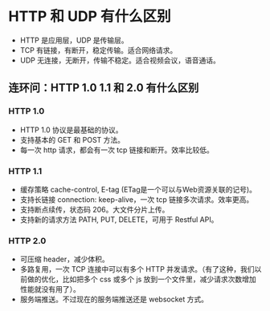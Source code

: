 # HTTP 和 UDP 有什么区别

- HTTP 是应用层，UDP 是传输层。
- TCP 有链接，有断开，稳定传输。适合网络请求。
- UDP 无连接，无断开，传输不稳定。适合视频会议，语音通话。

## 连环问：HTTP 1.0 1.1 和 2.0 有什么区别

### HTTP 1.0

- HTTP 1.0 协议是最基础的协议。
- 支持基本的 GET 和 POST 方法。
- 每一次 http 请求，都会有一次 tcp 链接和断开。效率比较低。

### HTTP 1.1

- 缓存策略 cache-control, E-tag (ETag是一个可以与Web资源关联的记号)。
- 支持长链接 connection: keep-alive，一次 tcp 链接多次请求。效率更高。
- 支持断点续传，状态码 206。大文件分片上传。
- 支持新的请求方法 PATH, PUT, DELETE，可用于 Restful API。

### HTTP 2.0

- 可压缩 header，减少体积。
- 多路复用，一次 TCP 连接中可以有多个 HTTP 并发请求。（有了这种，我们以前做的优化，比如把多个 css 或多个 js 放到一个文件里，减少请求次数增加性能就没有用了）。
- 服务端推送。不过现在的服务端推送还是 websocket 方式。
